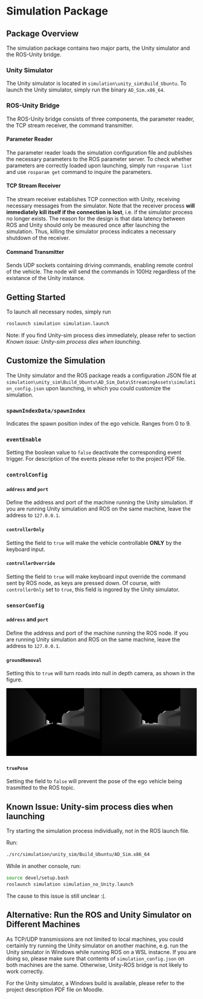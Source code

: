# Simulation Package

## Package Overview
The simulation package contains two major parts, the Unity simulator and the ROS-Unity bridge.

### Unity Simulator
The Unity simulator is located in `simulation\unity_sim\Build_Ubuntu`. To launch the Unity simulator, simply run the binary `AD_Sim.x86_64`.

### ROS-Unity Bridge
The ROS-Unity bridge consists of three components, the parameter reader, the TCP stream receiver, the command transmitter.

#### Parameter Reader
The parameter reader loads the simulation configuration file and publishes the necessary parameters to the ROS parameter server. To check whether parameters are correctly loaded upon launching, simply run `rosparam list` and use `rosparam get` command to inquire the parameters.

#### TCP Stream Receiver
The stream receiver establishes TCP connection with Unity, receiving necessary messages from the simulator. Note that the receiver process **will immediately kill itself if the connection is lost**, i.e. if the simulator process no longer exists. The reason for the design is that data latency between ROS and Unity should only be measured once after launching the simulation. Thus, killing the simulator process indicates a necessary shutdown of the receiver.

#### Command Transmitter

Sends UDP sockets containing driving commands, enabling remote control of the vehicle. The node will send the commands in 100Hz regardless of the existance of the Unity instance.

## Getting Started

To launch all necessary nodes, simply run

```bash
roslaunch simulation simulation.launch
```
Note: If you find Unity-sim process dies immediately, please refer to section *Known issue: Unity-sim process dies when launching*.

## Customize the Simulation
The Unity simulator and the ROS package reads a configuration JSON file at `simulation\unity_sim\Build_Ubuntu\AD_Sim_Data\StreamingAssets\simulation_config.json` upon launching, in which you could customize the simulation.

### `spawnIndexData/spawnIndex`

Indicates the spawn position index of the ego vehicle. Ranges from 0 to 9.

### `eventEnable`

Setting the boolean value to `false` deactivate the corresponding event trigger. For description of the events please refer to the project PDF file.

### `controlConfig`

#### `address` and `port`

Define the address and port of the machine running the Unity simulation. If you are running Unity simulation and ROS on the same machine, leave the address to `127.0.0.1`.

#### `controllerOnly`

Setting the field to `true` will make the vehicle controllable **ONLY** by the keyboard input.

#### `controllerOverride`

Setting the field to `true` will make keyboard input override the command sent by ROS node, as keys are pressed down. Of course, with `controllerOnly` set to `true`, this field is ingored by the Unity simulator.

### `sensorConfig`

#### `address` and `port`

Define the address and port of the machine running the ROS node. If you are running Unity simulation and ROS on the same machine, leave the address to `127.0.0.1`.

#### `groundRemoval`

Setting this to `true` will turn roads into null in depth camera, as shown in the figure.

![ground_removal](unity_sim/figures/ground_removal.png)

#### `truePose`

Setting the field to `false` will prevent the pose of the ego vehicle being trasmitted to the ROS topic.

## Known Issue: Unity-sim process dies when launching

Try starting the simulation process individually, not in the ROS launch file.

Run:

```bash
./src/simulation/unity_sim/Build_Ubuntu/AD_Sim.x86_64
```

While in another console, run:

```bash
source devel/setup.bash
roslaunch simulation simulation_no_Unity.launch
```

The cause to this issue is still unclear :(.

## Alternative: Run the ROS and Unity Simulator on Different Machines

As TCP/UDP transmissions are not limited to local machines, you could certainly try running the Unity simulator on another machine, e.g. run the Unity simulator in Windows while running ROS on a WSL instacne. If you are doing so, please make sure that contents of `simulation_config.json` on both machines are the same. Otherwise, Unity-ROS bridge is not likely to work correctly.

For the Unity simulator, a Windows build is available, please refer to the project description PDF file on Moodle.
